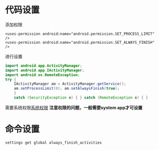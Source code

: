 # 代码设置
 添加权限
 ```
 <uses-permission android:name="android.permission.SET_PROCESS_LIMIT" /> 
 <uses-permission android:name="android.permission.SET_ALWAYS_FINISH" />
```
进行设置
```java
import android.app.ActivityManager; 
import android.app.IActivityManager; 
import android.os.RemoteException; 
try { 
	IActivityManager am = ActivityManager.getService();
	am.setProcessLimit(0); am.setAlwaysFinish(true); 
	} 
	catch (SecurityException e) { } catch (RemoteException e) { }
```
需要系统权限[系统权限](obsidian://open?vault=First&file=Android%2FPermission%2F%E7%B3%BB%E7%BB%9F%E6%9D%83%E9%99%90)
**注意权限的问题，一般需要system app才可设置**

# 命令设置
```
settings get global always_finish_activities
```
